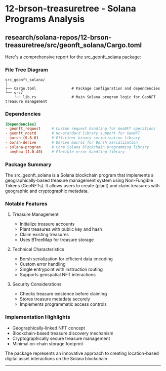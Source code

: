 # 12-brson-treasuretree - Solana Programs Analysis

## research/solana-repos/12-brson-treasuretree/src/geonft_solana/Cargo.toml

Here's a comprehensive report for the src_geonft_solana package:

### File Tree Diagram
```
src_geonft_solana/
│
├── Cargo.toml                # Package configuration and dependencies
└── src/
    └── lib.rs                # Main Solana program logic for GeoNFT treasure management
```

### Dependencies
```toml
[Dependencies]
- geonft_request     # Custom request handling for GeoNFT operations
- geonft_nostd       # No-standard library support for GeoNFT
- borsh (0.8.0)      # Efficient binary serialization library
- borsh-derive       # Derive macros for Borsh serialization
- solana-program     # Core Solana blockchain programming library
- anyhow (1.0.40)    # Flexible error handling library
```

### Package Summary
The src_geonft_solana is a Solana blockchain program that implements a geographically-based treasure management system using Non-Fungible Tokens (GeoNFTs). It allows users to create (plant) and claim treasures with geographic and cryptographic metadata.

### Notable Features
1. Treasure Management
   - Initialize treasure accounts
   - Plant treasures with public key and hash
   - Claim existing treasures
   - Uses BTreeMap for treasure storage

2. Technical Characteristics
   - Borsh serialization for efficient data encoding
   - Custom error handling
   - Single entrypoint with instruction routing
   - Supports geospatial NFT interactions

3. Security Considerations
   - Checks treasure existence before claiming
   - Stores treasure metadata securely
   - Implements programmatic access controls

### Implementation Highlights
- Geographically-linked NFT concept
- Blockchain-based treasure discovery mechanism
- Cryptographically secure treasure management
- Minimal on-chain storage footprint

The package represents an innovative approach to creating location-based digital asset interactions on the Solana blockchain.

---

